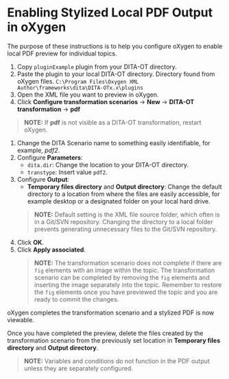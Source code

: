 # Enabling Stylized Local PDF Output in oXygen
The purpose of these instructions is to help you configure oXygen to enable local PDF preview for individual topics.
1. Copy `pluginExample` plugin from your DITA-OT directory.
1. Paste the plugin to your local DITA-OT directory. Directory found from oXygen files.
`C:\Program Files\Oxygen XML Author\frameworks\dita\DITA-OTx.x\plugins`
1. Open the XML file you want to preview in oXygen.
1. Click **Configure transformation scenarios** -> **New** -> **DITA-OT transformation** -> **pdf**
> **NOTE:** If **pdf** is not visible as a DITA-OT transformation, restart oXygen.
1. Change the DITA Scenario name to something easily identifiable, for example, *pdf2*.
1. Configure **Parameters**:
    - `dita.dir`: Change the location to your DITA-OT directory.
    - `transtype`: Insert value `pdf2`.
1. Configure **Output**:
    - **Temporary files directory** and **Output directory**: Change the default directory to a location from where the files are easily accessible, for example desktop or a designated folder on your local hard drive.
    > **NOTE:** Default setting is the XML file source folder, which often is in a Git/SVN repository. Changing the directory to a local folder prevents generating unnecessary files to the Git/SVN repository.
1. Click **OK**.
1. Click **Apply associated**.
    > **NOTE:** The transformation scenario does not complete if there are `fig` elements with an image within the topic. The transformation scenario can be completed by removing the `fig` elements and inserting the image separately into the topic. Remember to restore the `fig` elements once you have previewed the topic and you are ready to commit the changes.

oXygen completes the transformation scenario and a stylized PDF is now viewable.

Once you have completed the preview, delete the files created by the transformation scenario from the previously set location in **Temporary files directory** and **Output directory**.

> **NOTE:** Variables and conditions do not function in the PDF output unless they are separately configured.